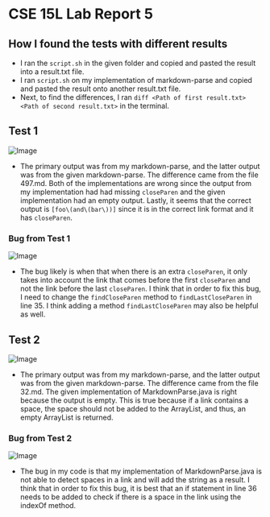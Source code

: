 # CSE 15L Lab Report 5
## How I found the tests with different results
- I ran the `script.sh` in the given folder and copied and pasted the result into a result.txt file.
- I ran `script.sh` on my implementation of markdown-parse and copied and pasted the result onto another result.txt file.
- Next, to find the differences, I ran `diff <Path of first result.txt> <Path of second result.txt>` in the terminal.
## Test 1
![Image](https://snipboard.io/jlFfGW.jpg)
- The primary output was from my markdown-parse, and the latter output was from the given markdown-parse. The difference came from the file 497.md. Both of the implementations are wrong since the output from my implementation had had missing `closeParen` and the given implementation had an empty output. Lastly, it seems that the correct output is `[foo\(and\(bar\))]` since it is in the correct link format and it has `closeParen`. 
### Bug from Test 1
![Image](https://snipboard.io/bRxVAt.jpg)
- The bug likely is when that when there is an extra `closeParen`, it only takes into account the link that comes before the first `closeParen` and not the link before the last `closeParen`. I think that in order to fix this bug, I need to change the `findCloseParen` method to `findLastCloseParen` in line 35. I think adding a method `findLastCloseParen` may also be helpful as well.
## Test 2
![Image](https://snipboard.io/xEf5dq.jpg)
- The primary output was from my markdown-parse, and the latter output was from the given markdown-parse. The difference came from the file 32.md. The given implementation of MarkdownParse.java is right because the output is empty. This is true because if a link contains a space, the space should not be added to the ArrayList, and thus, an empty ArrayList is returned.
### Bug from Test 2
![Image](https://snipboard.io/bRxVAt.jpg)
- The bug in my code is that my implementation of MarkdownParse.java is not able to detect spaces in a link and will add the string as a result. I think that in order to fix this bug, it is best that an if statement in line 36 needs to be added to check if there is a space in the link using the indexOf method.